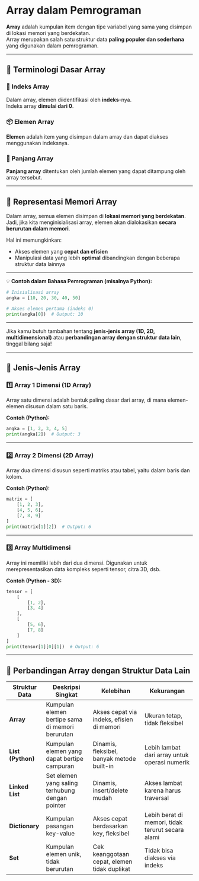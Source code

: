 # Array dalam Pemrograman

**Array** adalah kumpulan item dengan tipe variabel yang sama yang disimpan di lokasi memori yang berdekatan.  
Array merupakan salah satu struktur data **paling populer dan sederhana** yang digunakan dalam pemrograman.

---

## 📘 Terminologi Dasar Array

### 🔢 Indeks Array

Dalam array, elemen diidentifikasi oleh **indeks**-nya.  
Indeks array **dimulai dari 0**.

### 📦 Elemen Array

**Elemen** adalah item yang disimpan dalam array dan dapat diakses menggunakan indeksnya.

### 📏 Panjang Array

**Panjang array** ditentukan oleh jumlah elemen yang dapat ditampung oleh array tersebut.

---

## 💾 Representasi Memori Array

Dalam array, semua elemen disimpan di **lokasi memori yang berdekatan**.  
Jadi, jika kita menginisialisasi array, elemen akan dialokasikan **secara berurutan dalam memori**.

Hal ini memungkinkan:

- Akses elemen yang **cepat dan efisien**
- Manipulasi data yang lebih **optimal** dibandingkan dengan beberapa struktur data lainnya

---

💡 **Contoh dalam Bahasa Pemrograman (misalnya Python):**

```python
# Inisialisasi array
angka = [10, 20, 30, 40, 50]

# Akses elemen pertama (indeks 0)
print(angka[0])  # Output: 10
```

---

Jika kamu butuh tambahan tentang **jenis-jenis array (1D, 2D, multidimensional)** atau **perbandingan array dengan struktur data lain**, tinggal bilang saja!

---

## 🧱 Jenis-Jenis Array

### 1️⃣ Array 1 Dimensi (1D Array)

Array satu dimensi adalah bentuk paling dasar dari array, di mana elemen-elemen disusun dalam satu baris.

**Contoh (Python):**

```python
angka = [1, 2, 3, 4, 5]
print(angka[2])  # Output: 3
```

---

### 2️⃣ Array 2 Dimensi (2D Array)

Array dua dimensi disusun seperti matriks atau tabel, yaitu dalam baris dan kolom.

**Contoh (Python):**

```python
matrix = [
    [1, 2, 3],
    [4, 5, 6],
    [7, 8, 9]
]
print(matrix[1][2])  # Output: 6
```

---

### 3️⃣ Array Multidimensi

Array ini memiliki lebih dari dua dimensi. Digunakan untuk merepresentasikan data kompleks seperti tensor, citra 3D, dsb.

**Contoh (Python - 3D):**

```python
tensor = [
    [
        [1, 2],
        [3, 4]
    ],
    [
        [5, 6],
        [7, 8]
    ]
]
print(tensor[1][0][1])  # Output: 6
```

---

## 🔄 Perbandingan Array dengan Struktur Data Lain

| **Struktur Data** | **Deskripsi Singkat**                            | **Kelebihan**                                | **Kekurangan**                                    |
| ----------------- | ------------------------------------------------ | -------------------------------------------- | ------------------------------------------------- |
| **Array**         | Kumpulan elemen bertipe sama di memori berurutan | Akses cepat via indeks, efisien di memori    | Ukuran tetap, tidak fleksibel                     |
| **List (Python)** | Kumpulan elemen yang dapat bertipe campuran      | Dinamis, fleksibel, banyak metode built-in   | Lebih lambat dari array untuk operasi numerik     |
| **Linked List**   | Set elemen yang saling terhubung dengan pointer  | Dinamis, insert/delete mudah                 | Akses lambat karena harus traversal               |
| **Dictionary**    | Kumpulan pasangan key-value                      | Akses cepat berdasarkan key, fleksibel       | Lebih berat di memori, tidak terurut secara alami |
| **Set**           | Kumpulan elemen unik, tidak berurutan            | Cek keanggotaan cepat, elemen tidak duplikat | Tidak bisa diakses via indeks                     |
